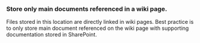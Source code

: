 ### Store only main documents referenced in a wiki page.
Files stored in this location are directly linked in wiki pages.  Best practice is to only store main document referenced on the wiki page with supporting documentation stored in SharePoint.
